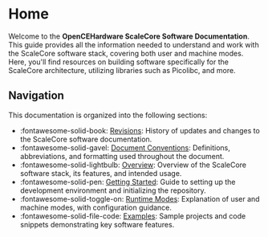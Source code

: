 # Home

Welcome to the **OpenCEHardware ScaleCore Software Documentation**. This guide provides all the information needed to understand and work with the ScaleCore software stack, covering both user and machine modes. Here, you'll find resources on building software specifically for the ScaleCore architecture, utilizing libraries such as Picolibc, and more.

## Navigation

This documentation is organized into the following sections:

<div class="grid cards" markdown>

- :fontawesome-solid-book: [Revisions](block/revisions.md): History of updates and changes to the ScaleCore software documentation.
- :fontawesome-solid-gavel: [Document Conventions](block/document_conventions.md): Definitions, abbreviations, and formatting used throughout the document.
- :fontawesome-solid-lightbulb: [Overview](block/overview.md): Overview of the ScaleCore software stack, its features, and intended usage.
- :fontawesome-solid-pen: [Getting Started](block/getting_started.md): Guide to setting up the development environment and initializing the repository.
- :fontawesome-solid-toggle-on: [Runtime Modes](runtime_modes.md): Explanation of user and machine modes, with configuration guidance.
- :fontawesome-solid-file-code: [Examples](block/examples.md): Sample projects and code snippets demonstrating key software features.

</div>

